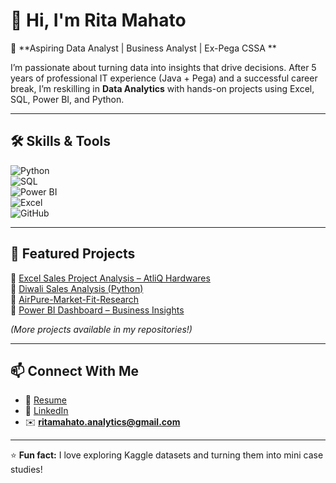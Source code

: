 # 👋 Hi, I'm Rita Mahato  

🎯 **Aspiring Data Analyst | Business Analyst | Ex-Pega CSSA **  

I’m passionate about turning data into insights that drive decisions. After 5 years of professional IT experience (Java + Pega) and a successful career break, I’m reskilling in **Data Analytics** with hands-on projects using Excel, SQL, Power BI, and Python.  

---

## 🛠️ Skills & Tools  

![Python](https://img.shields.io/badge/Python-3776AB?style=for-the-badge&logo=python&logoColor=white)  
![SQL](https://img.shields.io/badge/SQL-025E8C?style=for-the-badge&logo=mysql&logoColor=white)  
![Power BI](https://img.shields.io/badge/Power%20BI-F2C811?style=for-the-badge&logo=power-bi&logoColor=black)  
![Excel](https://img.shields.io/badge/Excel-217346?style=for-the-badge&logo=microsoft-excel&logoColor=white)  
![GitHub](https://img.shields.io/badge/GitHub-181717?style=for-the-badge&logo=github&logoColor=white)  

---

## 📂 Featured Projects  
🔹 [Excel Sales Project Analysis – AtliQ Hardwares](https://github.com/Rita-Mahato-2025/Excel-Sales-Project-Analysis)  
🔹 [Diwali Sales Analysis (Python)](https://github.com/Rita-Mahato-2025/Diwali_Sales_-Analysis)  
🔹 [AirPure-Market-Fit-Research](https://github.com/Rita-Mahato-2025/Resume-Project-Challenge-16)  
🔹 [Power BI Dashboard – Business Insights](https://github.com/Rita-Mahato-2025/report-finance-sales-marketing-supplychain-executive-excel-sql-powerbi)  

*(More projects available in my repositories!)*  

---

## 📫 Connect With Me  
- 📄 [Resume](https://drive.google.com/file/d/1eb2wqZbo9oSCzwuScbFbfWqOt-5dX7Ic/view?usp=drive_link)  
- 💼 [LinkedIn](https://www.linkedin.com/in/ritamahato)  
- ✉️ **ritamahato.analytics@gmail.com**  

---

⭐ **Fun fact:** I love exploring Kaggle datasets and turning them into mini case studies!  

